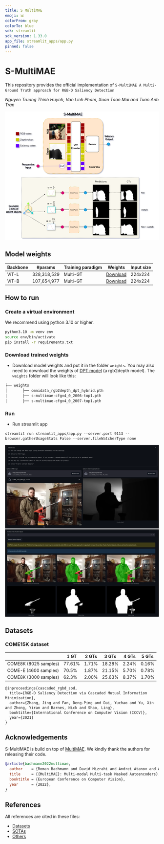 ```yaml
---
title: S MultiMAE
emoji: 📊
colorFrom: gray
colorTo: blue
sdk: streamlit
sdk_version: 1.33.0
app_file: streamlit_apps/app.py
pinned: false
---
```


# S-MultiMAE

This repository provides the official implementation of `S-MultiMAE A Multi-Ground Truth approach for RGB-D Saliency Detection`

_Nguyen Truong Thinh Huynh, Van Linh Pham, Xuan Toan Mai and Tuan Anh Tran_

![alt text](docs/figures/proposed_method_v5.drawio.png)

## Model weights

| Backbone | #params     | Training paradigm | Weights                                                                                        | Input size |
| -------- | ----------- | ----------------- | ---------------------------------------------------------------------------------------------- | ---------- |
| ViT-L    | 328,318,529 | Multi-GT          | [Download](https://drive.google.com/file/d/1YhAuu3DI2adPLQgbgoSt74ilZbpuKihh/view?usp=sharing) | 224x224    |
| ViT-B    | 107,654,977 | Multi-GT          | [Download](https://drive.google.com/file/d/13Omafif3pvPKgg3Isp_srkHf8CSPx33d/view?usp=sharing) | 224x224    |

## How to run

### Create a virtual environment

We recommend using python 3.10 or higher.

```bash
python3.10 -m venv env
source env/bin/activate
pip install -r requirements.txt
```

### Download trained weights

- Download model weights and put it in the folder `weights`. You may also need to download the weights of [DPT model](https://drive.google.com/file/d/1vU4G31_T2PJv1DkA8j-MLXfMjGa7kD3L/view?usp=sharing) (a rgb2depth model). The `weights` folder will look like this:

```bash
├── weights
│       ├── omnidata_rgb2depth_dpt_hybrid.pth
│       ├── s-multimae-cfgv4_0_2006-top1.pth
│       ├── s-multimae-cfgv4_0_2007-top1.pth
```

### Run

- Run streamlit app

```
streamlit run streamlit_apps/app.py --server.port 9113 --browser.gatherUsageStats False --server.fileWatcherType none
```

![_](/docs/streamlit_samples/sample1_input.png)
![_](/docs/streamlit_samples/sample1_results.png)

## Datasets

### COME15K dataset

|                       | 1 GT   | 2 GTs | 3 GTs  | 4 GTs | 5 GTs |
| --------------------- | ------ | ----- | ------ | ----- | ----- |
| COME8K (8025 samples) | 77.61% | 1.71% | 18.28% | 2.24% | 0.16% |
| COME-E (4600 samples) | 70.5%  | 1.87% | 21.15% | 5.70% | 0.78% |
| COME8K (3000 samples) | 62.3%  | 2.00% | 25.63% | 8.37% | 1.70% |

```
@inproceedings{cascaded_rgbd_sod,
  title={RGB-D Saliency Detection via Cascaded Mutual Information Minimization},
  author={Zhang, Jing and Fan, Deng-Ping and Dai, Yuchao and Yu, Xin and Zhong, Yiran and Barnes, Nick and Shao, Ling},
  booktitle={International Conference on Computer Vision (ICCV)},
  year={2021}
}
```

## Acknowledgements

S-MultiMAE is build on top of [MultiMAE](https://github.com/EPFL-VILAB/MultiMAE). We kindly thank the authors for releasing their code.

```bib
@article{bachmann2022multimae,
  author    = {Roman Bachmann and David Mizrahi and Andrei Atanov and Amir Zamir},
  title     = {{MultiMAE}: Multi-modal Multi-task Masked Autoencoders},
  booktitle = {European Conference on Computer Vision},
  year      = {2022},
}
```

## References

All references are cited in these files:

- [Datasets](./docs/references/Dataset.bib)
- [SOTAs](./docs/references/SOTAs.bib)
- [Others](./docs/references/References.bib)
